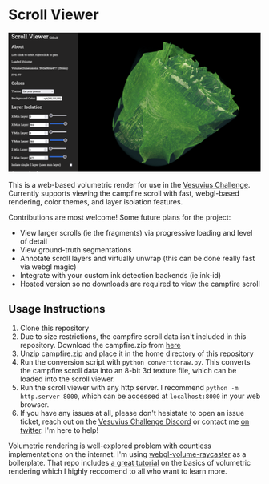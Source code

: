 # Scroll Viewer

![screenshot](./cover.png)

This is a web-based volumetric render for use in the [Vesuvius Challenge](https://scrollprize.org/). Currently supports viewing the campfire scroll with fast, webgl-based rendering, color themes, and layer isolation features. 

Contributions are most welcome! Some future plans for the project:
- View larger scrolls (ie the fragments) via progressive loading and level of detail
- View ground-truth segmentations
- Annotate scroll layers and virtually unwrap (this can be done really fast via webgl magic)
- Integrate with your custom ink detection backends (ie ink-id)
- Hosted version so no downloads are required to view the campfire scroll

## Usage Instructions
1. Clone this repository
2. Due to size restrictions, the campfire scroll data isn't included in this repository. Download the campfire.zip from [here](https://scrollprize.org/data)
3. Unzip campfire.zip and place it in the home directory of this repository
4. Run the conversion script with `python converttoraw.py`. This converts the campfire scroll data into an 8-bit 3d texture file, which can be loaded into the scroll viewer.
5. Run the scroll viewer with any http server. I recommend `python -m http.server 8000`, which can be accessed at `localhost:8000` in your web browser.
6. If you have any issues at all, please don't hesistate to open an issue ticket, reach out on the [Vesuvius Challenge Discord](https://discord.gg/6FgWYNjb4N) or contact me [on twitter](https://twitter.com/LukeFarritor). I'm here to help!

Volumetric rendering is well-explored problem with countless implementations on the internet. I'm using [webgl-volume-raycaster](https://github.com/Twinklebear/webgl-volume-raycaster) as a boilerplate. That repo includes [a great tutorial](https://www.willusher.io/webgl/2019/01/13/volume-rendering-with-webgl) on the basics of volumetric rendering which I highly reccomend to all who want to learn more.
